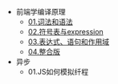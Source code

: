 - 前端学编译原理
    - [01.词法和语法](/javascript/tdop/01.词法和语法.md)
    - [02.符号表与expression](/javascript/tdop/02.符号表与表达式.md)
    - [03.表达式、语句和作用域](/javascript/tdop/03.作用域和语句.md)
    - [04.整合版](/javascript/tdop/04.完整篇.md)
- 异步
    - 01.JS如何模拟纤程

